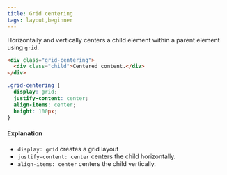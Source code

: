 ```yaml
---
title: Grid centering
tags: layout,beginner
---
```


Horizontally and vertically centers a child element within a parent element using `grid`.

```html
<div class="grid-centering">
  <div class="child">Centered content.</div>
</div>
```

```css
.grid-centering {
  display: grid;
  justify-content: center;
  align-items: center;
  height: 100px;
}
```

#### Explanation

- `display: grid` creates a grid layout
- `justify-content: center` centers the child horizontally.
- `align-items: center` centers the child vertically.
